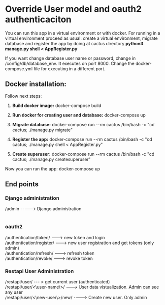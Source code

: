 <h1>Override User model and oauth2 authenticaciton</h1>

You can run this app in a virtual environment or with docker. For running in a virtual environment proceed as usual: create a virtual environment, migrate database and register the app by doing at cactus directory <strong>python3 manage.py shell <  	AppRegister.py</strong>
  
  If you want change database user name or password, change in /config/db/database_env. It executes on port 8000. Change the docker-compose.yml file for executing in a different port.
  
<h2>Docker installation:</h2>

Follow next steps:

1) <strong>Build docker image:</strong> docker-compose build

2) <strong>Run docker for creating user and database:</strong> docker-compose up

3) <strong>Migrate database:</strong> docker-compose run --rm cactus /bin/bash -c "cd cactus; ./manage.py migrate"

4) <strong>Register the app:</strong> docker-compose run --rm cactus /bin/bash -c "cd cactus; ./manage.py shell < AppRegister.py"

5) <strong>Create superuser:</strong> docker-compose run --rm cactus /bin/bash -c "cd cactus; ./manage.py createsuperuser"

Now you can run the app: docker-compose up

<h2>End points</h2>

<h3>Django administration</h3>
/admin    -----> Django administration <br><br>

<h3>oauth2</h3>
/authentication/token/  ---> new token and login<br>
/authentication/register/  ---> new user registration and get tokens (only admin)<br>
/authentication/refresh/    ---> refresh token<br>
/authentication/revoke/ ---> revoke token<br>

<h3>Restapi User Administration</h3>
/restapi/user/ --- > get current user (authenticated)<br>
/restapi/user/<\user-name\>/ ---> User data vistualization. Admin can see any user<br>
/restapi/user/<\new-user\>/new/   ----> Create new user. Only admin<br>

